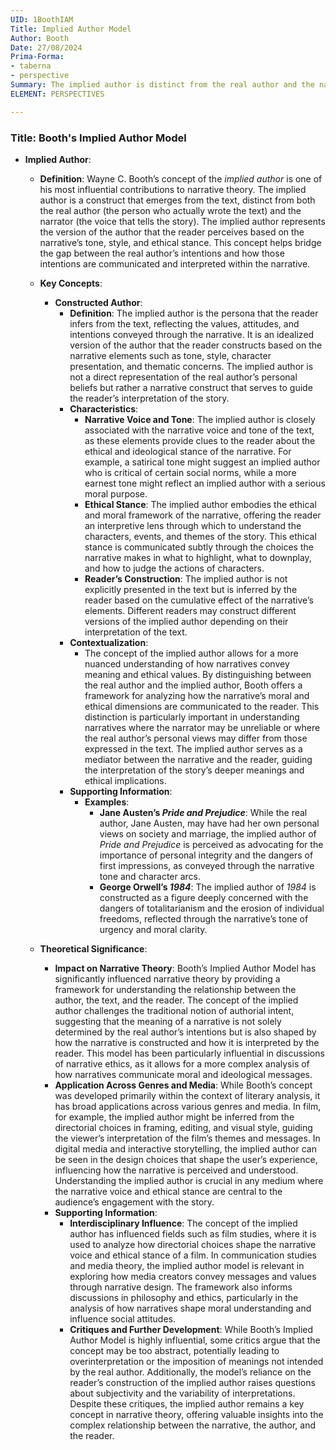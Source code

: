 ```yaml
---
UID: 1BoothIAM
Title: Implied Author Model
Author: Booth
Date: 27/08/2024
Prima-Forma:
- taberna
- perspective
Summary: The implied author is distinct from the real author and the narrator. It represents the version of the author that the reader constructs based on the narrative's tone, style, and ethical stance.
ELEMENT: PERSPECTIVES

---
```

### Title: **Booth's Implied Author Model**

- **Implied Author**:
  - **Definition**: Wayne C. Booth’s concept of the *implied author* is one of his most influential contributions to narrative theory. The implied author is a construct that emerges from the text, distinct from both the real author (the person who actually wrote the text) and the narrator (the voice that tells the story). The implied author represents the version of the author that the reader perceives based on the narrative’s tone, style, and ethical stance. This concept helps bridge the gap between the real author’s intentions and how those intentions are communicated and interpreted within the narrative.

  - **Key Concepts**:

    - **Constructed Author**:
      - **Definition**: The implied author is the persona that the reader infers from the text, reflecting the values, attitudes, and intentions conveyed through the narrative. It is an idealized version of the author that the reader constructs based on the narrative elements such as tone, style, character presentation, and thematic concerns. The implied author is not a direct representation of the real author’s personal beliefs but rather a narrative construct that serves to guide the reader’s interpretation of the story.
      - **Characteristics**:
        - **Narrative Voice and Tone**: The implied author is closely associated with the narrative voice and tone of the text, as these elements provide clues to the reader about the ethical and ideological stance of the narrative. For example, a satirical tone might suggest an implied author who is critical of certain social norms, while a more earnest tone might reflect an implied author with a serious moral purpose.
        - **Ethical Stance**: The implied author embodies the ethical and moral framework of the narrative, offering the reader an interpretive lens through which to understand the characters, events, and themes of the story. This ethical stance is communicated subtly through the choices the narrative makes in what to highlight, what to downplay, and how to judge the actions of characters.
        - **Reader’s Construction**: The implied author is not explicitly presented in the text but is inferred by the reader based on the cumulative effect of the narrative’s elements. Different readers may construct different versions of the implied author depending on their interpretation of the text.
      - **Contextualization**:
        - The concept of the implied author allows for a more nuanced understanding of how narratives convey meaning and ethical values. By distinguishing between the real author and the implied author, Booth offers a framework for analyzing how the narrative’s moral and ethical dimensions are communicated to the reader. This distinction is particularly important in understanding narratives where the narrator may be unreliable or where the real author’s personal views may differ from those expressed in the text. The implied author serves as a mediator between the narrative and the reader, guiding the interpretation of the story’s deeper meanings and ethical implications.
      - **Supporting Information**:
        - **Examples**:
          - **Jane Austen’s *Pride and Prejudice***: While the real author, Jane Austen, may have had her own personal views on society and marriage, the implied author of *Pride and Prejudice* is perceived as advocating for the importance of personal integrity and the dangers of first impressions, as conveyed through the narrative tone and character arcs.
          - **George Orwell’s *1984***: The implied author of *1984* is constructed as a figure deeply concerned with the dangers of totalitarianism and the erosion of individual freedoms, reflected through the narrative’s tone of urgency and moral clarity.

  - **Theoretical Significance**:
    - **Impact on Narrative Theory**: Booth’s Implied Author Model has significantly influenced narrative theory by providing a framework for understanding the relationship between the author, the text, and the reader. The concept of the implied author challenges the traditional notion of authorial intent, suggesting that the meaning of a narrative is not solely determined by the real author’s intentions but is also shaped by how the narrative is constructed and how it is interpreted by the reader. This model has been particularly influential in discussions of narrative ethics, as it allows for a more complex analysis of how narratives communicate moral and ideological messages.
    - **Application Across Genres and Media**: While Booth’s concept was developed primarily within the context of literary analysis, it has broad applications across various genres and media. In film, for example, the implied author might be inferred from the directorial choices in framing, editing, and visual style, guiding the viewer’s interpretation of the film’s themes and messages. In digital media and interactive storytelling, the implied author can be seen in the design choices that shape the user’s experience, influencing how the narrative is perceived and understood. Understanding the implied author is crucial in any medium where the narrative voice and ethical stance are central to the audience’s engagement with the story.
    - **Supporting Information**:
      - **Interdisciplinary Influence**: The concept of the implied author has influenced fields such as film studies, where it is used to analyze how directorial choices shape the narrative voice and ethical stance of a film. In communication studies and media theory, the implied author model is relevant in exploring how media creators convey messages and values through narrative design. The framework also informs discussions in philosophy and ethics, particularly in the analysis of how narratives shape moral understanding and influence social attitudes.
      - **Critiques and Further Development**: While Booth’s Implied Author Model is highly influential, some critics argue that the concept may be too abstract, potentially leading to overinterpretation or the imposition of meanings not intended by the real author. Additionally, the model’s reliance on the reader’s construction of the implied author raises questions about subjectivity and the variability of interpretations. Despite these critiques, the implied author remains a key concept in narrative theory, offering valuable insights into the complex relationship between the narrative, the author, and the reader.